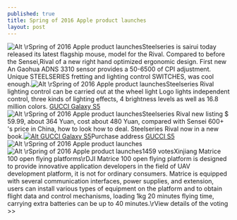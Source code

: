 ```yaml
---
published: true
title: Spring of 2016 Apple product launches
layout: post
---
```

![Alt \rSpring of 2016 Apple product launches](https://c2.staticflickr.com/2/1620/26055012720_49143a79b7_b.jpg)Steelseries is sairui today released its latest flagship mouse, model for the Rival. Compared to before the Sensei,Rival of a new right hand optimized ergonomic design. First new An Gaohua ADNS 3310 sensor provides a 50-6500 of CPI adjustment. Unique STEELSERIES fretting and lighting control SWITCHES, was cool enough.![Alt \rSpring of 2016 Apple product launches](https://c2.staticflickr.com/2/1692/25725123223_d0eaba10af_b.jpg)Steelseries Rival lighting control can be carried out at the wheel light Logo lights independent control, three kinds of lighting effects, 4 brightness levels as well as 16.8 million colors. [GUCCI Galaxy S5](http://www.awacase.com/gucci-samsung-galaxy-s5-case-black-p-3434.html) ![Alt \rSpring of 2016 Apple product launches](https://c2.staticflickr.com/2/1489/26235485842_4e9ae1029e_b.jpg)Steelseries Rival new listing $ 59.99, about 364 Yuan, cost about 480 Yuan, compared with Sensei 600+ \'s price in China, how to look how to deal. Steelseries Rival now in a new book.[![Alt GUCCI Galaxy S5](http://www.awacase.com/images/large/s5/gucci_galaxy_s5_s5011_lrg.jpg)](http://www.awacase.com/gucci-samsung-galaxy-s5-case-black-p-3434.html)Purchase address [GUCCI S5](http://cathkidston2.blogspot.com/2016/03/samsung-virtual-reality-goggles-debut.html)![Alt \rSpring of 2016 Apple product launches](https://c2.staticflickr.com/2/1668/26301944606_8ba259f6ca_t.jpg)![Alt \rSpring of 2016 Apple product launches](https://c2.staticflickr.com/2/1469/26055041630_5b30982e74.jpg)1459 votesXinjiang Matrice 100 open flying platforms\rDJI Matrice 100 open flying platform is designed to provide innovative application developers in the field of UAV development platform, it is not for ordinary consumers. Matrice is equipped with several communication interfaces, power supplies, and extension, users can install various types of equipment on the platform and to obtain flight data and control mechanisms, loading 1kg 20 minutes flying time, carrying extra batteries can be up to 40 minutes.\rView details of the voting >>